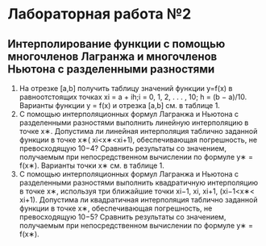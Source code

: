 # Лабораторная работа №2

## Интерполирование функции с помощью многочленов Лагранжа и многочленов Ньютона с разделенными разностями

1. На отрезке [a,b] получить таблицу значений функции y=f(x) в равноотстоящих точках xi = a + ih;i =
   0, 1, 2, . . . , 10; h = (b − a)/10. Варианты функции y = f(x) и отрезка [a,b] см. в таблице 1.
2. С помощью интерполяционных формул Лагранжа и Ньютона с разделенными разностями выполнить линейную
   интерполяцию в точке x∗. Допустима ли линейная интерполяция таблично заданной функции в точке x∗(
   xi<x∗<xi+1), обеспечивающая погрешность, не превосходящую 10−4? Сравнить результаты со значением,
   получаемым при непосредственном вычислении по формуле y∗ = f(x∗). Варианты точки x∗ см. в таблице
   1.
3. С помощью интерполяционных формул Лагранжа и Ньютона с разделенными разностями выполнить
   квадратичную интерполяцию в точке x∗, используя три ближайшие точки xi−1, xi, xi+1, (xi−1<x∗<
   xi+1). Допустима ли квадратичная интерполяция таблично заданной функции в точке x∗,
   обеспечивающая погрешность, не превосходящую 10−5? Сравнить результаты со значением, получаемым
   при непосредственном вычислении по формуле y∗ = f(x∗).